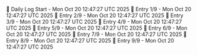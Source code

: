 📅 Daily Log Start - Mon Oct 20 12:47:27 UTC 2025
📌 Entry 1/9 - Mon Oct 20 12:47:27 UTC 2025
📌 Entry 2/9 - Mon Oct 20 12:47:27 UTC 2025
📌 Entry 3/9 - Mon Oct 20 12:47:27 UTC 2025
📌 Entry 4/9 - Mon Oct 20 12:47:27 UTC 2025
📌 Entry 5/9 - Mon Oct 20 12:47:27 UTC 2025
📌 Entry 6/9 - Mon Oct 20 12:47:27 UTC 2025
📌 Entry 7/9 - Mon Oct 20 12:47:27 UTC 2025
📌 Entry 8/9 - Mon Oct 20 12:47:27 UTC 2025
📌 Entry 9/9 - Mon Oct 20 12:47:27 UTC 2025

